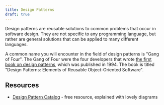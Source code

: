 ```yaml
---
title: Design Patterns
draft: true
---
```

Design patterns are reusable solutions to common problems that occur in software design. They are not specific to any programming language, but rather are general solutions that can be applied to many different languages.

A common name you will encounter in the field of design patterns is "Gang of Four". The Gang of Four were the four developers that wrote [the first book on design patterns](https://en.wikipedia.org/wiki/Design_Patterns), which was published in 1994. The book is titled "Design Patterns: Elements of Reusable Object-Oriented Software".

## Resources
 - [Design Pattern Catalog](https://refactoring.guru/design-patterns/catalog) - free resource, explained with lovely diagrams
